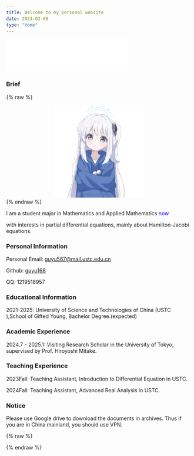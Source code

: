 ```yaml
---
title: Welcome to my personal website
date: 2024-02-08
type: "Home"
---
```


<iframe frameborder="no" border="0" marginwidth="0" marginheight="0" width="330" height="86" src="//music.163.com/outchain/player?type=2&id=2604307454&auto=1&height=66"></iframe>


### Brief

{% raw %}
<center><img src='/images/1.jpg' style='width:250px'></img></center>
{% endraw %}

I am a student major in Mathematics and Applied Mathematics <span style="color:blue" title="Year 2023">now</span>

with interests in partial differential equations, mainly about Hamilton-Jacobi equations.

### Personal Information

Personal Email: <a href="mailto:guyu567@mail.ustc.edu.cn">guyu567@mail.ustc.edu.cn</a>  <i class="fa fa-envelope"></i>

Github: [guyu168](https://github.com/guyu168) <i class="fa-brands fa-github"></i>

QQ: 1219518957

### Educational Information

2021-2025: University of Science and Technologies of China (USTC <a href="https://www.ustc.edu.cn"> <i class="fa fa-book"></i></a>),School of Gifted Young, Bachelor Degree.(expected)

### Academic Experience

2024.7 - 2025.1:	Visiting Research Scholar in the University of Tokyo, supervised by Prof. Hiroyoshi Mitake.

### Teaching Experience

2023Fall:	Teaching Assistant, Introduction to Differential Equation in USTC.

2024Fall: Teaching Assistant, Advanced Real Analysis in USTC.

### Notice

Please use Google drive to download the documents in archives. Thus if you are in China mainland, you should use VPN.

{% raw %}
<script>
  window.onload=function(){document.getElementsByClassName("toggle sidebar-toggle")[0].click();}
</script>
{% endraw %}
